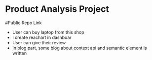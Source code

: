 
# Product Analysis Project
#Public Repo Link

* User can buy laptop from this shop
* I create reachart in dashboar
* User can give their review 
* In blog part, some blog about context api and semantic element is written


